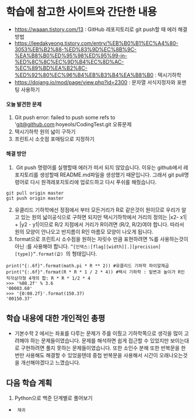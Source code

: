# 학습에 참고한 사이트와 간단한 내용 
* https://waaan.tistory.com/13 : GitHub 레포지토리로 git push할 때 에러 해결 방법
* https://leedakyeong.tistory.com/entry/%EB%B0%B1%EC%A4%80-3053%EB%B2%88-%ED%83%9D%EC%8B%9C-%EA%B8%B0%ED%95%98%ED%95%99-in-%ED%8C%8C%EC%9D%B4%EC%8D%AC-%EC%89%BD%EA%B2%8C-%ED%92%80%EC%96%B4%EB%B3%B4%EA%B8%B0 : 택시기하학
* https://dojang.io/mod/page/view.php?id=2300 : 문자열 서식지정자와 포맨팅 사용하기

#### 오늘 발견한 문제 
1. Git push error: failed to push some refs to 'git@github.com:hoyeols/CodingTest.git 오류문제
2. 택시기하학 원의 넓이 구하기
3. 프린트시 소숫점 포매팅으로 지정하기

#### 해결 방안 
1.  Git push 명령어를 실행할때 에러가 떠서 되지 않았습니다. 이유는 github에서 레포지토리를 생성할때 README.md파일을 생성했기 때문입니다. 그래서 git pull명령어로 다시 원격레포지토리에 업로드하고 다시 푸쉬를 해줬습니다.
```
git pull origin master
git push origin master 
```
2.  유클리드 기하학에선 정점에서 부터 모든거리가 R로 같은것이 원이므로 우리가 알고 있는 원의 넓이공식으로 구하면 되지만 택시기하학에서 거리의 정의는 |x2- x1| + |y2 - y1|이므로 R/2 지점에서 거리가 R이려면 (R/2, R/2)여야 합니다. 따라서 원의 모양이 안나오고 반지름이 R인 마름모 모양이 나오게 됩니다.
3. format으로 프린트시 소수점을 원하는 자릿수 만큼 표현하려면 %를 사용하는것이 아닌 :를 사용해야 합니다. `”{인덱스:[flag][width][.][precision][type]}”.format(값) `의 형태입니다.
```
print("{:.6f}".format(math.pi * R ** 2)) #유클리드 기하학 파이알제곱
print("{:.6f}".format(R * R * 1 / 2 * 4)) #택시 기하학 : 밑변과 높이가 R인 직각삼각형 4개의 합: R * R * 1/2 * 4
>>> '%08.2f' % 3.6
'00003.60'
>>> '{0:08.2f}'.format(150.37)
'00150.37'

```

## 학습 내용에 대한 개인적인 총평 
- 기본수학 2 에서는 좌표를 다루는 문제가 주를 이뤘고 기하학쪽으로 생각을 많이 고려해야 하는 문제들이였습니다. 문제를 해석하면 쉽게 접근할 수 있었지만 보이는대로 구현하려면 풀지 못하는 문제들이였습니다. 또한 소인수 분해 또한 반복문을 한번만 사용해도 해결할 수 있었을텐데 중첩 반복문을 사용해서 시간이 오래나오는것을 개선해야겠다고 느꼈습니다.

## 다음 학습 계획 
1. Python으로 백준 단계별로 풀어보기
*      재귀
